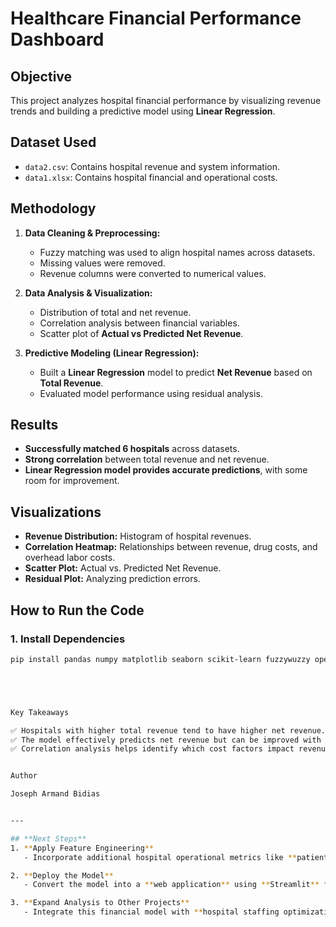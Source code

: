 

# Healthcare Financial Performance Dashboard

## **Objective**
This project analyzes hospital financial performance by visualizing revenue trends and building a predictive model using **Linear Regression**.

## **Dataset Used**
- `data2.csv`: Contains hospital revenue and system information.
- `data1.xlsx`: Contains hospital financial and operational costs.

## **Methodology**
1. **Data Cleaning & Preprocessing:**
   - Fuzzy matching was used to align hospital names across datasets.
   - Missing values were removed.
   - Revenue columns were converted to numerical values.

2. **Data Analysis & Visualization:**
   - Distribution of total and net revenue.
   - Correlation analysis between financial variables.
   - Scatter plot of **Actual vs Predicted Net Revenue**.

3. **Predictive Modeling (Linear Regression):**
   - Built a **Linear Regression** model to predict **Net Revenue** based on **Total Revenue**.
   - Evaluated model performance using residual analysis.

## **Results**
- **Successfully matched 6 hospitals** across datasets.
- **Strong correlation** between total revenue and net revenue.
- **Linear Regression model provides accurate predictions**, with some room for improvement.

## **Visualizations**
- **Revenue Distribution:** Histogram of hospital revenues.
- **Correlation Heatmap:** Relationships between revenue, drug costs, and overhead labor costs.
- **Scatter Plot:** Actual vs. Predicted Net Revenue.
- **Residual Plot:** Analyzing prediction errors.

## **How to Run the Code**
### 1. Install Dependencies
```bash
pip install pandas numpy matplotlib seaborn scikit-learn fuzzywuzzy openpyxl





Key Takeaways

✅ Hospitals with higher total revenue tend to have higher net revenue.
✅ The model effectively predicts net revenue but can be improved with additional cost-related variables.
✅ Correlation analysis helps identify which cost factors impact revenue the most.


Author

Joseph Armand Bidias 


---

## **Next Steps**
1. **Apply Feature Engineering**  
   - Incorporate additional hospital operational metrics like **patient volume** or **service mix** to improve revenue predictions.

2. **Deploy the Model**  
   - Convert the model into a **web application** using **Streamlit** for an interactive dashboard.

3. **Expand Analysis to Other Projects**  
   - Integrate this financial model with **hospital staffing optimization** to improve cost efficiency.
